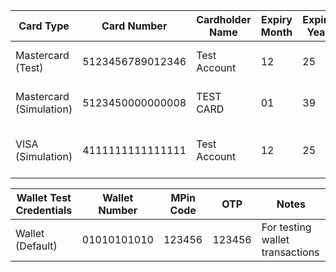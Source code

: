| Card Type            | Card Number           | Cardholder Name | Expiry Month | Expiry Year | CVV      | Additional Notes                               |
|----------------------|-----------------------|-----------------|--------------|-------------|---------|------------------------------------------------|
| Mastercard (Test)    | 5123456789012346       | Test Account    | 12           | 25          | 123     | Primary testing card, detailed in docs        |
| Mastercard (Simulation)| 5123450000000008     | TEST CARD       | 01           | 39          | 123     | Simulation card for alternative tests         |
| VISA (Simulation)    | 4111111111111111       | Test Account    | 12           | 25          | 123     | Simulate successful/failed VISA transactions |

| Wallet Test Credentials | Wallet Number | MPin Code | OTP    | Notes                            |
|-------------------------|--------------|-----------|--------|---------------------------------|
| Wallet (Default)       | 01010101010  | 123456    | 123456 | For testing wallet transactions |

